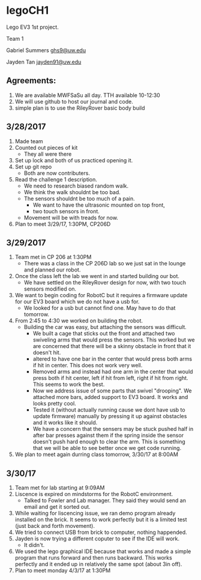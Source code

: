 # legoCH1
Lego EV3 1st project.

Team 1

Gabriel Summers   ghs9@uw.edu

Jayden Tan        jayden91@uw.edu

## Agreements:
  1) We are available MWFSaSu all day. TTH available 10-12:30
  2) We will use github to host our journal and code.
  3) simple plan is to use the RileyRover basic body build 

## 3/28/2017
  1) Made team
  2) Counted out pieces of kit
     * They all were there
  3) Set up lock and both of us practiced opening it.
  4) Set up git repo
     * Both are now contributers.
  5) Read the challenge 1 description.
      * We need to research biased random walk.
      * We think the walk shouldnt be too bad.
      * The sensors shouldnt be too much of a pain.
          * We want to have the ultrasonic mounted on top front,
          * two touch sensors in front.
      * Movement will be with treads for now.
  6) Plan to meet 3/29/17, 1:30PM, CP206D
  
## 3/29/2017
  1) Team met in CP 206 at 1:30PM
      * There was a class in the CP 206D lab so we just sat in the lounge and planned our robot.
  2) Once the class left the lab we went in and started building our bot.
      * We have settled on the RileyRover design for now, with two touch sensors modified on.
  3) We want to begin coding for RobotC but it requires a firmware update for our EV3 board which we do not have a usb for.
      * We looked for a usb but cannot find one. May have to do that tomorrow.
  4) From 2:45 to 4:30 we worked on building the robot.
      * Building the car was easy, but attaching the sensors was difficult.
          * We built a cage that sticks out the front and attached two swiveling arms that would press the sensors. This worked but we are concerned that there will be a skinny obstacle in front that it doesn't hit.
          * altered to have one bar in the center that would press both arms if hit in center. This does not work very well.
          * Removed arms and instead had one arm in the center that would press both if hit center, left if hit from left, right if hit from right. This seems to work the best.
          * Now we address issue of some parts that swivel "drooping". We attached more bars, added support to EV3 board. It works and looks pretty cool.
          * Tested it (without actually running cause we dont have usb to update firmware) manually by pressing it up against obstacles and it works like it should.
          * We have a concern that the sensers may be stuck pushed half in after bar presses against them if the spring inside the sensor doesn't push hard enough to clear the arm. This is something that we will be able to see better once we get code running.
  5) We plan to meet again durring class tomorrow, 3/30/17 at 8:00AM
  
## 3/30/17
  1) Team met for lab starting at 9:09AM
  2) Liscence is expired on mindstorms for the RobotC environment.
      * Talked to Fowler and Lab manager. They said they would send an email and get it sorted out.
  3) While waiting for liscencing issue, we ran demo program already installed on the brick. It seems to work perfectly but it is a limited test (just back and forth movement).
  4) We tried to connect USB from brick to computer, nothing happended.
  5) Jayden is now trying a different coputer to see if the IDE will work.
      * It didn't.
  6) We used the lego graphical IDE because that works and made a simple program that runs forward and then runs backward. This works perfectly and it ended up in relatively the same spot (about 3in off).
  7) Plan to meet monday 4/3/17 at 1:30PM
